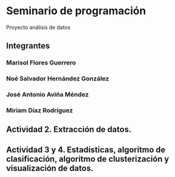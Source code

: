 # Seminario de programación


Proyecto análisis de datos 

## Integrantes 


### Marisol Flores Guerrero
### Noé Salvador Hernández González
### José Antonio Aviña Méndez
### Miriam Díaz Rodríguez


## Actividad 2. Extracción de datos.


## Actividad 3 y 4. Estadísticas, algoritmo de clasificación, algoritmo de clusterización y visualización de datos. 
